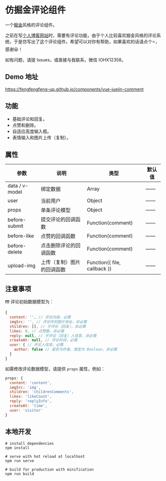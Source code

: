 # 仿掘金评论组件

一个[掘金](https://juejin.cn/)风格的评论组件。  

之前在写[个人博客网站](https://www.striveforus.com/)时，需要有评论功能，由于个人比较喜欢掘金风格的评论系统，于是仿写出了这个评论组件。希望可以对你有帮助，如果喜欢的话请点个⭐，感谢😃！  

如有问题，请提 Issues，或直接与我联系，微信 IOHX12358。

## Demo 地址

<https://fengfengfeng-up.github.io/components/vue-juejin-comment>

## 功能

* 基础评论和回复。
* 点赞和删除。
* 自适应高度输入框。
* 表情输入和图片上传（复制）。

## 属性

| 参数            | 说明                    | 类型                         | 默认值  |
| -------------- | ----------------------- | ---------------------------- | -----  |
| data / v-model | 绑定数据| Array          | ——                           | ——     |
| user           | 当前用户| Object         | ——                           | ——     |
| props          | 单条评论模型| Object     | ——                           | ——      |
| before-submit  | 提交评论的回调函数        | Function(comment)            | ——     |
| before-like    | 点赞的回调函数            | Function(comment)            | ——     |
| before-delete  | 点击删除评论的回调函数     | Function(comment)            | ——     |
| upload-img     | 上传（复制）图片的回调函数 | Function({ file, callback }) | ——     |  

## 注意事项

❗❗❗ 评论初始数据模型为：

``` js
{
  content: '', // 评论内容，必需
  imgSrc: '', // 评论中的图片地址，非必需
  children: [], // 子评论（回复），非必需
  likes: 0, // 点赞数，非必需
  reply: null, // 子评论（回复）人信息，非必需
  createAt: null, // 评论时间，必需
  user: { // 评论人信息，必需
    author: false // 是否为作者，类型为 Boolean，非必需
  } 
}
```

如需修改评论数据模型，请提供 `props` 属性，例如：

``` js
props: {
  content: 'content',
  imgSrc: 'img',
  children: 'childrenComments',
  likes: 'likeCount',
  reply: 'replyInfo',
  createAt: 'time',
  user: 'visitor'
}
```

## 本地开发

``` shell
# install dependencies
npm install

# serve with hot reload at localhost
npm run serve

# build for production with minification
npm run build
```
